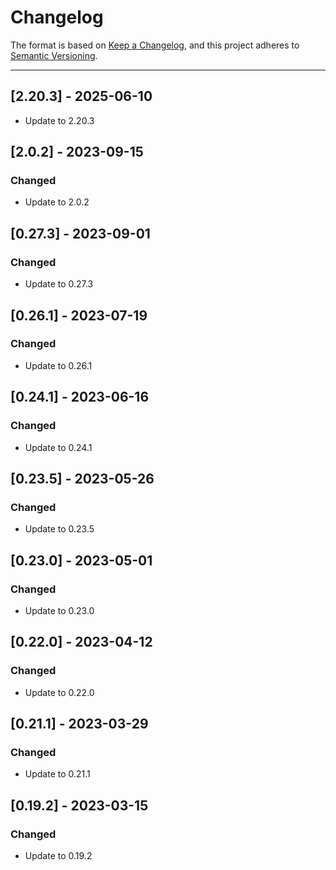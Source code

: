 # Changelog

The format is based on [Keep a Changelog](https://keepachangelog.com/en/1.0.0/), and this project adheres to [Semantic Versioning](https://semver.org/spec/v2.0.0.html).

---
## [2.20.3] - 2025-06-10
- Update to 2.20.3

## [2.0.2] - 2023-09-15
### Changed
- Update to 2.0.2

## [0.27.3] - 2023-09-01
### Changed
- Update to 0.27.3

## [0.26.1] - 2023-07-19
### Changed
- Update to 0.26.1

## [0.24.1] - 2023-06-16
### Changed
- Update to 0.24.1

## [0.23.5] - 2023-05-26
### Changed
- Update to 0.23.5

## [0.23.0] - 2023-05-01
### Changed
- Update to 0.23.0

## [0.22.0] - 2023-04-12
### Changed
- Update to 0.22.0

## [0.21.1] - 2023-03-29
### Changed
- Update to 0.21.1

## [0.19.2] - 2023-03-15
### Changed
- Update to 0.19.2
